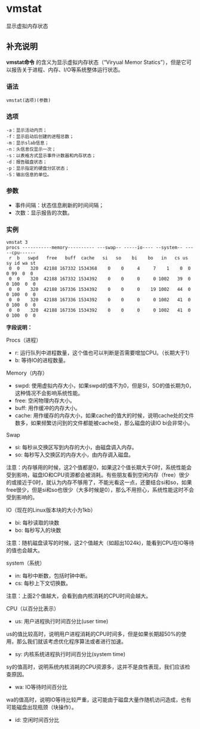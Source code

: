 vmstat
===

显示虚拟内存状态

## 补充说明

**vmstat命令** 的含义为显示虚拟内存状态（“Viryual Memor Statics”），但是它可以报告关于进程、内存、I/O等系统整体运行状态。

###  语法

```shell
vmstat(选项)(参数)
```

###  选项

```shell
-a：显示活动内页；
-f：显示启动后创建的进程总数；
-m：显示slab信息；
-n：头信息仅显示一次；
-s：以表格方式显示事件计数器和内存状态；
-d：报告磁盘状态；
-p：显示指定的硬盘分区状态；
-S：输出信息的单位。
```

###  参数

*   事件间隔：状态信息刷新的时间间隔；
*   次数：显示报告的次数。

###  实例

```shell
vmstat 3
procs -----------memory---------- ---swap-- -----io---- --system-- -----cpu------
 r  b   swpd   free   buff  cache   si   so    bi    bo   in   cs us sy id wa st
 0  0    320  42188 167332 1534368    0    0     4     7    1    0  0  0 99  0  0
 0  0    320  42188 167332 1534392    0    0     0     0 1002   39  0  0 100  0  0
 0  0    320  42188 167336 1534392    0    0     0    19 1002   44  0  0 100  0  0
 0  0    320  42188 167336 1534392    0    0     0     0 1002   41  0  0 100  0  0
 0  0    320  42188 167336 1534392    0    0     0     0 1002   41  0  0 100  0  0
```

 **字段说明：** 

Procs（进程）

*   r: 运行队列中进程数量，这个值也可以判断是否需要增加CPU。（长期大于1）
*   b: 等待IO的进程数量。

Memory（内存）

*   swpd: 使用虚拟内存大小，如果swpd的值不为0，但是SI，SO的值长期为0，这种情况不会影响系统性能。
*   free: 空闲物理内存大小。
*   buff: 用作缓冲的内存大小。
*   cache: 用作缓存的内存大小，如果cache的值大的时候，说明cache处的文件数多，如果频繁访问到的文件都能被cache处，那么磁盘的读IO bi会非常小。

Swap

*   si: 每秒从交换区写到内存的大小，由磁盘调入内存。
*   so: 每秒写入交换区的内存大小，由内存调入磁盘。

注意：内存够用的时候，这2个值都是0，如果这2个值长期大于0时，系统性能会受到影响，磁盘IO和CPU资源都会被消耗。有些朋友看到空闲内存（free）很少的或接近于0时，就认为内存不够用了，不能光看这一点，还要结合si和so，如果free很少，但是si和so也很少（大多时候是0），那么不用担心，系统性能这时不会受到影响的。

IO（现在的Linux版本块的大小为1kb）

*   bi: 每秒读取的块数
*   bo: 每秒写入的块数

注意：随机磁盘读写的时候，这2个值越大（如超出1024k)，能看到CPU在IO等待的值也会越大。

system（系统）

*   in: 每秒中断数，包括时钟中断。
*   cs: 每秒上下文切换数。

注意：上面2个值越大，会看到由内核消耗的CPU时间会越大。

CPU（以百分比表示）

*   us: 用户进程执行时间百分比(user time)

us的值比较高时，说明用户进程消耗的CPU时间多，但是如果长期超50%的使用，那么我们就该考虑优化程序算法或者进行加速。

*   sy: 内核系统进程执行时间百分比(system time)

sy的值高时，说明系统内核消耗的CPU资源多，这并不是良性表现，我们应该检查原因。

*   wa: IO等待时间百分比

wa的值高时，说明IO等待比较严重，这可能由于磁盘大量作随机访问造成，也有可能磁盘出现瓶颈（块操作）。

*   id: 空闲时间百分比


<!-- Linux命令行搜索引擎：https://github.com/wsdo/linux-complete-guide.git -->
